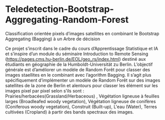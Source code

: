 # Teledetection-Bootstrap-Aggregating-Random-Forest
Classification orientée pixels d’images satellites en combinant le Bootstrap Aggregating (Bagging) à un Arbre de décision

Ce projet s’inscrit dans le cadre du cours d’Apprentissage Statistique et IA et s’inspire d’un module du séminaire Introduction to Remote Sensing (https://pages.cms.hu-berlin.de/EOL/geo_rs/index.html) destiné aux étudiants en géographie de la Humboldt-Universität zu Berlin. L’objectif générale est d’améliorer un modèle de Random Forêt pour classer des images staellites en le combinant avec l’agorithm Bagging. Il s’agit plus spécifiquement d’implémenter un modèle de Random Forêt sur des images satellites de la zone de Berlin et alentours pour classer les élément sur les images pixel par pixel selon s’ils sont : Prairies/herbacées(Grassland/Herbaceous) , Végétation ligneuse à feuilles larges (Broadleafed woody vegetation), Végétation ligneuse de conifères (Coniferous woody vegetation), Construit (Built-up), L'eau (Water), Terres cultivées (Cropland) à partir des bands spectraux des images.
